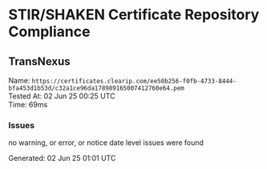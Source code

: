 # STIR/SHAKEN Certificate Repository Compliance

## TransNexus

Name: `https://certificates.clearip.com/ee50b256-f0fb-4733-8444-bfa453d1b53d/c32a1ce96da178989165007412760e64.pem`\
Tested At: 02 Jun 25 00:25 UTC\
Time: 69ms

### Issues

no warning, or error, or notice date level issues were found

Generated: 02 Jun 25 01:01 UTC